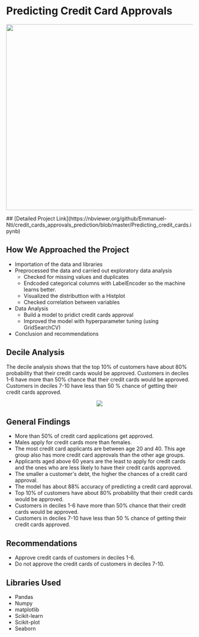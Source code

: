 # Predicting Credit Card Approvals
<p align ="center">
   <img src = "images/image.PNG" width="1000" 
     height="500">
 </p>
## [Detailed Project Link](https://nbviewer.org/github/Emmanuel-Nti/credit_cards_approvals_prediction/blob/master/Predicting_credit_cards.ipynb)

## How We Approached the Project
- Importation of the data and libraries
- Preprocessed the data and carried out exploratory data analysis 
  - Checked for missing values and duplicates
  - Endcoded categorical columns with LabelEncoder so the machine learns better.
  - Visualized the distributtion with a Histplot
  - Checked correlation between variables
- Data Analysis
  - Build a model to pridict credit cards approval
  - Improved the model with hyperparameter tuning (using GridSearchCV)
- Conclusion and recommendations
 
## Decile Analysis
The decile analysis shows that the top 10% of customers have about 80% probability that their credit cards would be approved.
Customers in deciles 1-6 have more than 50% chance that their credit cards would be approved. 
Customers in deciles 7-10 have less than 50 % chance of getting their credit cards approved.
<p align ="center">
   <img src = "images/credit_cards.PNG">
 </p>
 
## General Findings
- More than 50% of credit card applications get approved.
- Males apply for credit cards more than females.
- The most credit card applicants are between age 20 and 40. This age group also has more credit card approvals than the other age groups.
- Applicants aged above 60 years are the least to apply for credit cards and the ones who are less likely to have their credit cards approved.
- The smaller a customer's debt, the higher the chances of a credit card approval.
- The model has about 88% accuracy of predicting a credit card approval.
- Top 10% of customers have about 80% probability that their credit cards would be approved.
- Customers in deciles 1-6 have more than 50% chance that their credit cards would be approved.
- Customers in deciles 7-10 have less than 50 % chance of getting their credit cards approved.

## Recommendations
- Approve credit cards of customers in deciles 1-6.
- Do not approve the credit cards of customers in deciles 7-10.

## Libraries Used
- Pandas 
- Numpy 
- matplotlib
- Scikit-learn 
- Scikit-plot
- Seaborn  

